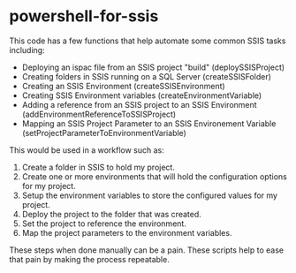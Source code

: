 # powershell-for-ssis
This code has a few functions that help automate some common SSIS tasks including:

* Deploying an ispac file from an SSIS project "build" (deploySSISProject)
* Creating folders in SSIS running on a SQL Server (createSSISFolder)
* Creating an SSIS Environment (createSSISEnvironment)
* Creating SSIS Environment variables (createEnvironmentVariable)
* Adding a reference from an SSIS project to an SSIS Environment (addEnvironmentReferenceToSSISProject)
* Mapping an SSIS Project Parameter to an SSIS Environement Variable (setProjectParameterToEnvironmentVariable)

This would be used in a workflow such as:

1. Create a folder in SSIS to hold my project.
2. Create one or more environments that will hold the configuration options for my project.
3. Setup the environment variables to store the configured values for my project.
4. Deploy the project to the folder that was created.
5. Set the project to reference the environment.
6. Map the project parameters to the environment variables.

These steps when done manually can be a pain. These scripts help to ease that pain by making the process repeatable.
